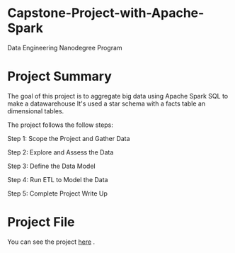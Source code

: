 # Capstone-Project-with-Apache-Spark
Data Engineering Nanodegree Program

# Project Summary
The goal of this project is to aggregate big data using Apache Spark SQL to make a datawarehouse It's used a star schema with a facts table an dimensional tables.  

The project follows the follow steps: 

Step 1: Scope the Project and Gather Data

Step 2: Explore and Assess the Data

Step 3: Define the Data Model

Step 4: Run ETL to Model the Data

Step 5: Complete Project Write Up

# Project File
You can see the project <a href="https://github.com/RashaAlamoud/Capstone-Project-with-Apache-Spark-/blob/main/Capstone%20Project%20Template.ipynb">here</a> .

